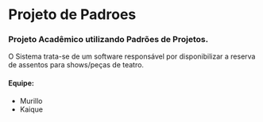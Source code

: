 # Projeto de Padroes
### Projeto Acadêmico utilizando Padrões de Projetos.
O Sistema trata-se de um software responsável por disponibilizar a reserva de assentos para shows/peças de teatro.

#### Equipe:
* Murillo
* Kaique
